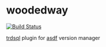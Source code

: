 # woodedway

[![Build Status](https://github.com/johnlayton/woodedway/workflows/main/badge.svg)](https://github.com/johnlayton/woodedway/actions)

[trdsql](https://github.com/noborus/trdsql) plugin for [asdf](https://github.com/asdf-vm/asdf) version manager

